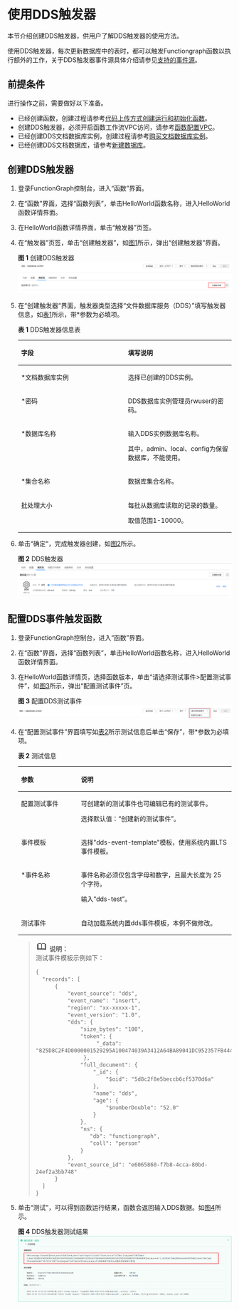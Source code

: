 # 使用DDS触发器<a name="ZH-CN_TOPIC_0194945287"></a>

本节介绍创建DDS触发器，供用户了解DDS触发器的使用方法。

使用DDS触发器，每次更新数据库中的表时，都可以触发Functiongraph函数以执行额外的工作，关于DDS触发器事件源具体介绍请参见[支持的事件源](http://support.huaweicloud.com/devg-functiongraph/functiongraph_02_0102.html)。

## 前提条件<a name="section134592267445"></a>

进行操作之前，需要做好以下准备。

-   已经创建函数，创建过程请参考[代码上传方式创建运行和初始化函数](代码上传方式创建运行和初始化函数.md)。
-   创建DDS触发器，必须开启函数工作流VPC访问，请参考[函数配置VPC](函数配置VPC.md)。
-   已经创建DDS文档数据库实例，创建过程请参考[购买文档数据库实例](https://support.huaweicloud.com/usermanual-lts/zh-cn_topic_0071259182.html)。
-   已经创建DDS文档数据库，请参考[新建数据库](https://support.huaweicloud.com/usermanual-das/das_07_0004.html)。

## 创建DDS触发器<a name="section3956183013126"></a>

1.  登录FunctionGraph控制台，进入“函数”界面。
2.  在“函数”界面，选择“函数列表”，单击HelloWorld函数名称，进入HelloWorld函数详情界面。
3.  在HelloWorld函数详情界面，单击“触发器”页签。
4.  在“触发器”页签，单击“创建触发器”，如[图1](#fig1779716147018)所示，弹出“创建触发器”界面。

    **图 1**  创建DDS触发器<a name="fig1779716147018"></a>  
    ![](figures/创建DDS触发器.png "创建DDS触发器")

5.  在“创建触发器“界面，触发器类型选择“文件数据库服务（DDS）”填写触发器信息，如[表1](#table1873923610112)所示，带\*参数为必填项。

    **表 1**  DDS触发器信息表

    <a name="table1873923610112"></a>
    <table><thead align="left"><tr id="row1274019362117"><th class="cellrowborder" valign="top" width="50%" id="mcps1.2.3.1.1"><p id="p18740113651120"><a name="p18740113651120"></a><a name="p18740113651120"></a>字段</p>
    </th>
    <th class="cellrowborder" valign="top" width="50%" id="mcps1.2.3.1.2"><p id="p27401536141112"><a name="p27401536141112"></a><a name="p27401536141112"></a>填写说明</p>
    </th>
    </tr>
    </thead>
    <tbody><tr id="row2740113671110"><td class="cellrowborder" valign="top" width="50%" headers="mcps1.2.3.1.1 "><p id="p1474017363115"><a name="p1474017363115"></a><a name="p1474017363115"></a>*文档数据库实例</p>
    </td>
    <td class="cellrowborder" valign="top" width="50%" headers="mcps1.2.3.1.2 "><p id="p1174013621120"><a name="p1174013621120"></a><a name="p1174013621120"></a>选择已创建的DDS实例。</p>
    </td>
    </tr>
    <tr id="row498053932818"><td class="cellrowborder" valign="top" width="50%" headers="mcps1.2.3.1.1 "><p id="p89811239152813"><a name="p89811239152813"></a><a name="p89811239152813"></a>*密码</p>
    </td>
    <td class="cellrowborder" valign="top" width="50%" headers="mcps1.2.3.1.2 "><p id="p151017398104"><a name="p151017398104"></a><a name="p151017398104"></a>DDS数据库实例管理员rwuser的密码。</p>
    </td>
    </tr>
    <tr id="row0740163681119"><td class="cellrowborder" valign="top" width="50%" headers="mcps1.2.3.1.1 "><p id="p147405364119"><a name="p147405364119"></a><a name="p147405364119"></a>*数据库名称</p>
    </td>
    <td class="cellrowborder" valign="top" width="50%" headers="mcps1.2.3.1.2 "><p id="p13892047151517"><a name="p13892047151517"></a><a name="p13892047151517"></a>输入DDS实例数据库名称。</p>
    <p id="p34189263273"><a name="p34189263273"></a><a name="p34189263273"></a>其中，admin、local、config为保留数据库，不能使用。</p>
    </td>
    </tr>
    <tr id="row211811405153"><td class="cellrowborder" valign="top" width="50%" headers="mcps1.2.3.1.1 "><p id="p13119144012151"><a name="p13119144012151"></a><a name="p13119144012151"></a>*集合名称</p>
    </td>
    <td class="cellrowborder" valign="top" width="50%" headers="mcps1.2.3.1.2 "><p id="p4119640171514"><a name="p4119640171514"></a><a name="p4119640171514"></a>数据库集合名称。</p>
    </td>
    </tr>
    <tr id="row17816112381616"><td class="cellrowborder" valign="top" width="50%" headers="mcps1.2.3.1.1 "><p id="p118161323141610"><a name="p118161323141610"></a><a name="p118161323141610"></a>批处理大小</p>
    </td>
    <td class="cellrowborder" valign="top" width="50%" headers="mcps1.2.3.1.2 "><p id="p15816162331612"><a name="p15816162331612"></a><a name="p15816162331612"></a>每批从数据库读取的记录的数量。</p>
    <p id="p616913110166"><a name="p616913110166"></a><a name="p616913110166"></a>取值范围1-10000。</p>
    </td>
    </tr>
    </tbody>
    </table>

6.  单击“确定“，完成触发器创建，如[图2](#fig912335412256)所示。

    **图 2**  DDS触发器<a name="fig912335412256"></a>  
    ![](figures/DDS触发器.png "DDS触发器")


## 配置DDS事件触发函数<a name="section8958730121211"></a>

1.  登录FunctionGraph控制台，进入“函数”界面。
2.  在“函数”界面，选择“函数列表”，单击HelloWorld函数名称，进入HelloWorld函数详情界面。
3.  在HelloWorld函数详情页，选择函数版本，单击“请选择测试事件\>配置测试事件”，如[图3](#fig12868111714416)所示，弹出“配置测试事件”页。

    **图 3**  配置DDS测试事件<a name="fig12868111714416"></a>  
    ![](figures/配置DDS测试事件.png "配置DDS测试事件")

4.  在“配置测试事件”界面填写如[表2](#table15199135171812)所示测试信息后单击“保存”，带\*参数为必填项。

    **表 2**  测试信息

    <a name="table15199135171812"></a>
    <table><thead align="left"><tr id="row31976510182"><th class="cellrowborder" valign="top" width="28.000000000000004%" id="mcps1.2.3.1.1"><p id="p71977514187"><a name="p71977514187"></a><a name="p71977514187"></a>参数</p>
    </th>
    <th class="cellrowborder" valign="top" width="72%" id="mcps1.2.3.1.2"><p id="p8197165171812"><a name="p8197165171812"></a><a name="p8197165171812"></a>说明</p>
    </th>
    </tr>
    </thead>
    <tbody><tr id="row219735171814"><td class="cellrowborder" valign="top" width="28.000000000000004%" headers="mcps1.2.3.1.1 "><p id="p3197850189"><a name="p3197850189"></a><a name="p3197850189"></a>配置测试事件</p>
    </td>
    <td class="cellrowborder" valign="top" width="72%" headers="mcps1.2.3.1.2 "><p id="p819718513189"><a name="p819718513189"></a><a name="p819718513189"></a>可创建新的测试事件也可编辑已有的测试事件。</p>
    <p id="p019785141810"><a name="p019785141810"></a><a name="p019785141810"></a>选择默认值：“创建新的测试事件”。</p>
    </td>
    </tr>
    <tr id="row019845151817"><td class="cellrowborder" valign="top" width="28.000000000000004%" headers="mcps1.2.3.1.1 "><p id="p1619715519182"><a name="p1619715519182"></a><a name="p1619715519182"></a>事件模板</p>
    </td>
    <td class="cellrowborder" valign="top" width="72%" headers="mcps1.2.3.1.2 "><p id="p519812511182"><a name="p519812511182"></a><a name="p519812511182"></a>选择"dds-event-template"模板，使用系统内置LTS事件模板。</p>
    </td>
    </tr>
    <tr id="row01981653188"><td class="cellrowborder" valign="top" width="28.000000000000004%" headers="mcps1.2.3.1.1 "><p id="p619865201814"><a name="p619865201814"></a><a name="p619865201814"></a>*事件名称</p>
    </td>
    <td class="cellrowborder" valign="top" width="72%" headers="mcps1.2.3.1.2 "><p id="p2019825121816"><a name="p2019825121816"></a><a name="p2019825121816"></a>事件名称必须仅包含字母和数字，且最大长度为 25 个字符。</p>
    <p id="p171981253182"><a name="p171981253182"></a><a name="p171981253182"></a>输入“dds-test”。</p>
    </td>
    </tr>
    <tr id="row71991752189"><td class="cellrowborder" valign="top" width="28.000000000000004%" headers="mcps1.2.3.1.1 "><p id="p81983518186"><a name="p81983518186"></a><a name="p81983518186"></a>测试事件</p>
    </td>
    <td class="cellrowborder" valign="top" width="72%" headers="mcps1.2.3.1.2 "><p id="p1419810515185"><a name="p1419810515185"></a><a name="p1419810515185"></a>自动加载系统内置dds事件模板，本例不做修改。</p>
    </td>
    </tr>
    </tbody>
    </table>

    >![](public_sys-resources/icon-note.gif) **说明：**   
    >测试事件模板示例如下：  
    >```  
    >{  
    >	"records": [  
    >		{  
    >			"event_source": "dds",  
    >			"event_name": "insert",  
    >			"region": "xx-xxxxx-1",  
    >			"event_version": "1.0",  
    >			"dds": {  
    >				"size_bytes": "100",  
    >				"token": {  
    >                    "_data": "825D8C2F4D0000001529295A100474039A3412A64BA89041DC952357FB4446645F696400645D8C2F8E5BECCB6CF5370D6A0004"  
    >                },  
    >				"full_document": {  
    >					"_id": {  
    >						"$oid": "5d8c2f8e5beccb6cf5370d6a"  
    >					},  
    >					"name": "dds",  
    >					"age": {  
    >						"$numberDouble": "52.0"  
    >					}  
    >				},  
    >				"ns": {  
    >				   "db": "functiongraph",  
    >				   "coll": "person"  
    >				}  
    >			},  
    >			"event_source_id": "e6065860-f7b8-4cca-80bd-24ef2a3bb748"  
    >		}  
    >	]  
    >}  
    >```  

5.  单击“测试”，可以得到函数运行结果，函数会返回输入DDS数据。如[图4](#fig89541826201)所示。

    **图 4**  DDS触发器测试结果<a name="fig89541826201"></a>  
    ![](figures/DDS触发器测试结果.png "DDS触发器测试结果")


